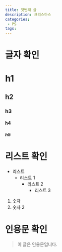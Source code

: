 ```yaml
---
title: 첫번째 글
description: 크리스마스
categories:
 - PS
tags: 
---
```




# 글자 확인

# h1

## h2

### h3

#### h4

##### h5



# 리스트 확인

- 리스트
   - 리스트 1
      - 리스트 2
         - 리스트 3

1. 숫자
2. 숫자 2



# 인용문 확인

> 이 글은 인용문입니다.









